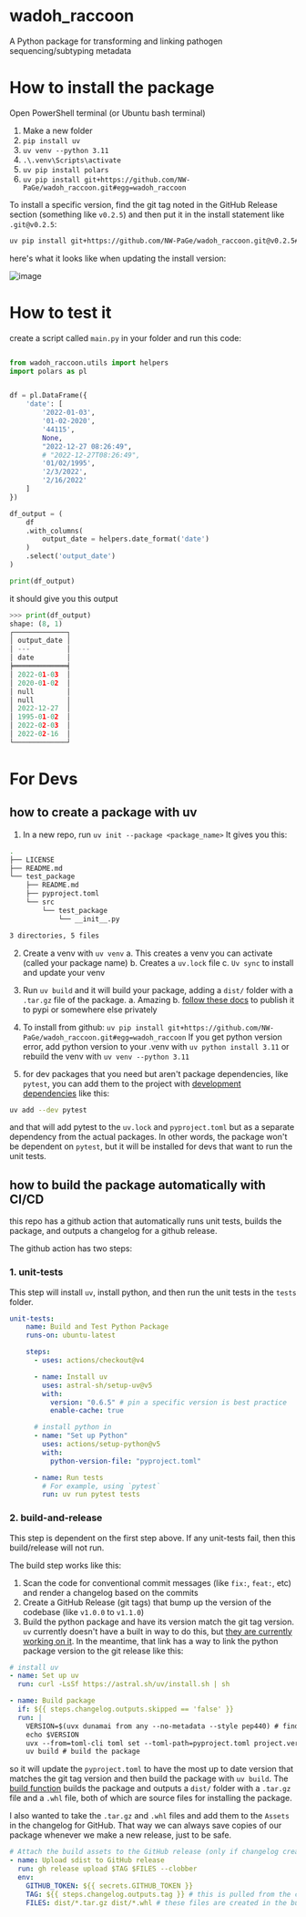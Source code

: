 # wadoh_raccoon

A Python package for transforming and linking pathogen sequencing/subtyping metadata 

# How to install the package

Open PowerShell terminal (or Ubuntu bash terminal)

1. Make a new folder
2. `pip install uv`
3. `uv venv --python 3.11`
4.  `.\.venv\Scripts\activate`
5. `uv pip install polars`
6. `uv pip install git+https://github.com/NW-PaGe/wadoh_raccoon.git#egg=wadoh_raccoon`

To install a specific version, find the git tag noted in the GitHub Release section (something like `v0.2.5`) and then put it in the install statement like `.git@v0.2.5`:

```bash
uv pip install git+https://github.com/NW-PaGe/wadoh_raccoon.git@v0.2.5#egg=wadoh_raccoon
```

here's what it looks like when updating the install version:

![image](https://github.com/user-attachments/assets/ac571054-4918-40a1-b601-000869b97866)



# How to test it
create a script called `main.py` in your folder and run this code:

```python

from wadoh_raccoon.utils import helpers
import polars as pl


df = pl.DataFrame({
    'date': [
        '2022-01-03',
        '01-02-2020',
        '44115',
        None,
        "2022-12-27 08:26:49",
        # "2022-12-27T08:26:49",
        '01/02/1995',
        '2/3/2022',
        '2/16/2022'
    ]
})

df_output = (
    df
    .with_columns(
        output_date = helpers.date_format('date')
    )
    .select('output_date')
)

print(df_output)
```

it should give you this output

```python
>>> print(df_output)
shape: (8, 1)
┌─────────────┐
│ output_date │
│ ---         │
│ date        │
╞═════════════╡
│ 2022-01-03  │
│ 2020-01-02  │
│ null        │
│ null        │
│ 2022-12-27  │
│ 1995-01-02  │
│ 2022-02-03  │
│ 2022-02-16  │
└─────────────┘
```


# For Devs

## how to create a package with uv
1. In a new repo, run `uv init --package <package_name>`
	It gives you this:
```bash
.
├── LICENSE
├── README.md
└── test_package
    ├── README.md
    ├── pyproject.toml
    └── src
        └── test_package
            └── __init__.py

3 directories, 5 files

```
2. Create a venv with `uv venv`
  a. This creates a venv you can activate (called your package name)
	b. Creates a  `uv.lock` file 
	c. `Uv sync` to install and update your venv
3. Run `uv build` and it will build your package, adding a `dist/` folder with a `.tar.gz` file of the package.
	a. Amazing
	b. [follow these docs](https://docs.astral.sh/uv/guides/package/#publishing-your-package) to publish it to pypi or somewhere else privately 
4. To install from github: `uv pip install git+https://github.com/NW-PaGe/wadoh_raccoon.git#egg=wadoh_raccoon`
If you get python version error, add python version to your .venv with `uv python install 3.11` or rebuild the venv with `uv venv --python 3.11`

5. for dev packages that you need but aren't package dependencies, like `pytest`, you can add them to the project with [development dependencies](https://docs.astral.sh/uv/concepts/projects/dependencies/#development-dependencies) like this:

```bash
uv add --dev pytest
```

and that will add pytest to the `uv.lock` and `pyproject.toml` but as a separate dependency from the actual packages. In other words, the package won't be dependent on `pytest`, but it will be installed for devs that want to run the unit tests.

## how to build the package automatically with CI/CD

this repo has a github action that automatically runs unit tests, builds the package, and outputs a changelog for a github release.

The github action has two steps:

### 1. unit-tests

This step will install `uv`, install python, and then run the unit tests in the `tests` folder.

```yaml
unit-tests:
    name: Build and Test Python Package
    runs-on: ubuntu-latest

    steps:
      - uses: actions/checkout@v4

      - name: Install uv
        uses: astral-sh/setup-uv@v5
        with:
          version: "0.6.5" # pin a specific version is best practice
          enable-cache: true

      # install python in 
      - name: "Set up Python"
        uses: actions/setup-python@v5
        with:
          python-version-file: "pyproject.toml"

      - name: Run tests
        # For example, using `pytest`
        run: uv run pytest tests
```

### 2. build-and-release

This step is dependent on the first step above. If any unit-tests fail, then this build/release will not run.

The build step works like this:

1. Scan the code for conventional commit messages (like `fix:`, `feat:`, etc) and render a changelog based on the commits
2. Create a GitHub Release (git tags) that bump up the version of the codebase (like `v1.0.0` to `v1.1.0`)
3. Build the python package and have its version match the git tag version. `uv` currently doesn't have a built in way to do this, but [they are currently working on it](https://github.com/astral-sh/uv/issues/6298). In the meantime, that link has a way to link the python package version to the git release like this:

```yaml
# install uv
- name: Set up uv
  run: curl -LsSf https://astral.sh/uv/install.sh | sh

- name: Build package
  if: ${{ steps.changelog.outputs.skipped == 'false' }}
  run: |
    VERSION=$(uvx dunamai from any --no-metadata --style pep440) # find the version of the git tag for the python package
    echo $VERSION
    uvx --from=toml-cli toml set --toml-path=pyproject.toml project.version $VERSION # update the version in the pyproject.toml
    uv build # build the package

```

so it will update the `pyproject.toml` to have the most up to date version that matches the git tag version and then build the package with `uv build`. The [build function](https://docs.astral.sh/uv/concepts/projects/build/#using-uv-build) builds the package and outputs a `dist/` folder with a `.tar.gz` file and a `.whl` file, both of which are source files for installing the package.


I also wanted to take the `.tar.gz` and `.whl` files and add them to the `Assets` in the changelog for GitHub. That way we can always save copies of our package whenever we make a new release, just to be safe.

```yaml
# Attach the build assets to the GitHub release (only if changelog creation was successful)
- name: Upload sdist to GitHub release
  run: gh release upload $TAG $FILES --clobber
  env:
    GITHUB_TOKEN: ${{ secrets.GITHUB_TOKEN }}
    TAG: ${{ steps.changelog.outputs.tag }} # this is pulled from the changelog step where it creates the git tag
    FILES: dist/*.tar.gz dist/*.whl # these files are created in the build step
```










